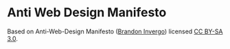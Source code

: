 # Anti Web Design Manifesto

Based on <span xmlns:cc="http://creativecommons.org/ns#" xmlns:dct="http://purl.org/dc/terms/" about="http://brandon.invergo.net/news/2013-03-10-Anti-web-design-Manifesto.html"><span property="dct:title">Anti-Web-Design Manifesto</span> (<a rel="cc:attributionURL" property="cc:attributionName" href="http://brandon.invergo.net">Brandon Invergo</a>) licensed <a rel="license" href="http://creativecommons.org/licenses/by-sa/3.0/">CC BY-SA 3.0</a></span>.
